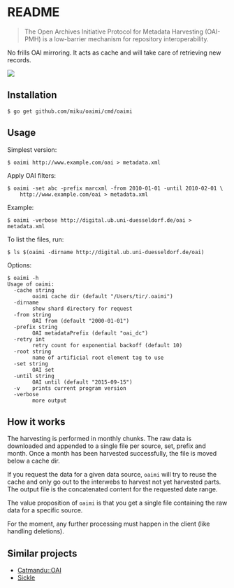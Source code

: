 README
======

> The Open Archives Initiative Protocol for Metadata Harvesting (OAI-PMH) is a low-barrier mechanism for repository interoperability.

No frills OAI mirroring. It acts as cache and will take care of retrieving new
records.

![](https://github.com/miku/oaimi/blob/master/img/convergent_35855_sm.gif)

Installation
------------

    $ go get github.com/miku/oaimi/cmd/oaimi

Usage
-----

Simplest version:

    $ oaimi http://www.example.com/oai > metadata.xml

Apply OAI filters:

    $ oaimi -set abc -prefix marcxml -from 2010-01-01 -until 2010-02-01 \
        http://www.example.com/oai > metadata.xml

Example:

    $ oaimi -verbose http://digital.ub.uni-duesseldorf.de/oai > metadata.xml

To list the files, run:

    $ ls $(oaimi -dirname http://digital.ub.uni-duesseldorf.de/oai)

Options:

    $ oaimi -h
    Usage of oaimi:
      -cache string
            oaimi cache dir (default "/Users/tir/.oaimi")
      -dirname
            show shard directory for request
      -from string
            OAI from (default "2000-01-01")
      -prefix string
            OAI metadataPrefix (default "oai_dc")
      -retry int
            retry count for exponential backoff (default 10)
      -root string
            name of artificial root element tag to use
      -set string
            OAI set
      -until string
            OAI until (default "2015-09-15")
      -v    prints current program version
      -verbose
            more output

How it works
------------

The harvesting is performed in monthly chunks. The raw data is downloaded and
appended to a single file per source, set, prefix and month. Once a month has
been harvested successfully, the file is moved below a cache dir.

If you request the data for a given data source, `oaimi` will try to reuse the
cache and only go out to the interwebs to harvest not yet harvested parts. The
output file is the concatenated content for the requested date range.

The value proposition of `oaimi` is that you get a single file containing the
raw data for a specific source.

For the moment, any further processing must happen in the client (like
handling deletions).

Similar projects
----------------

* [Catmandu::OAI](https://github.com/LibreCat/Catmandu-OAI)
* [Sickle](https://pypi.python.org/pypi/Sickle)
